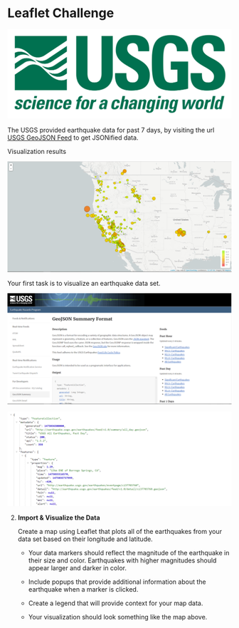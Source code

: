 # Leaflet Challenge

![1-Logo](Images/1-Logo.png)

The USGS provided earthquake data for past 7 days, by visiting the url [USGS GeoJSON Feed](http://earthquake.usgs.gov/earthquakes/feed/v1.0/geojson.php) to get JSONified data.

Visualization results

![2-BasicMap](Images/2-BasicMap.png)

Your first task is to visualize an earthquake data set.

   ![3-Data](Images/3-Data.png)


   ![4-JSON](Images/4-JSON.png)

2. **Import & Visualize the Data**

   Create a map using Leaflet that plots all of the earthquakes from your data set based on their longitude and latitude.

   * Your data markers should reflect the magnitude of the earthquake in their size and color. Earthquakes with higher magnitudes should appear larger and darker in color.

   * Include popups that provide additional information about the earthquake when a marker is clicked.

   * Create a legend that will provide context for your map data.

   * Your visualization should look something like the map above.

